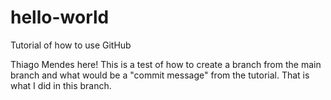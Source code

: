 # hello-world
Tutorial of how to use GitHub

Thiago Mendes here!
This is a test of how to create a branch from the main branch and what
would be a "commit message" from the tutorial. That is what I did in this
branch.
